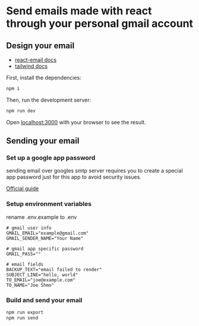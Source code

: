 # Send emails made with react through your personal gmail account

## Design your email
- [react-email docs](https://react.email/docs/introduction)
- [tailwind docs](https://tailwindcss.com/docs/installation)

First, install the dependencies:

```sh
npm i
```

Then, run the development server:

```sh
npm run dev
```

Open [localhost:3000](http://localhost:3000) with your browser to see the result.

## Sending your email
### Set up a google app password
sending email over googles smtp server requires you to create a special app password just for this app to avoid security issues.

[Official guide](https://support.google.com/mail/answer/185833?hl=en#:~:text=Under%20%22Signing%20in%20to%20Google,Select%20Generate.)

### Setup environment variables
rename .env.example to .env

```env
# gmail user info
GMAIL_EMAIL="example@gmail.com"
GMAIL_SENDER_NAME="Your Name"

# gmail app specific password
GMAIL_PASS=""

# email fields
BACKUP_TEXT="email failed to render"
SUBJECT_LINE="hello, world"
TO_EMAIL="joe@example.com"
TO_NAME="Joe Shmo"
```

### Build and send your email
```bash
npm run export
npm run send
```